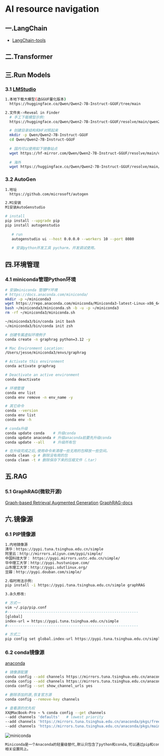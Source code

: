 # AI resource navigation

## 一.LangChain
+ [LangChain-tools](https://python.langchain.com/v0.2/docs/integrations/tools/)

## 二.Transformer

## 三.Run Models
### 3.1 [LMStudio](https://lmstudio.ai/)
```bash
1.本地下载大模型(选GGUF量化版本)
  https://huggingface.co/Qwen/Qwen2-7B-Instruct-GGUF/tree/main

2.文件夹->Reveal in Finder
  # 手工下载模型示例:
  https://huggingface.co/Qwen/Qwen2-7B-Instruct-GGUF/resolve/main/qwen2-7b-instruct-q2_k.gguf

  # 创建目录结构和HF对照起来
  mkdir -p Qwen/Qwen2-7B-Instruct-GGUF
  cd Qwen/Qwen2-7B-Instruct-GGUF
 
  # 国内可以使用如下镜像站点
  wget https://hf-mirror.com/Qwen/Qwen2-7B-Instruct-GGUF/resolve/main/qwen2-7b-instruct-q2_k.gguf
 
  # 海外
  wget https://huggingface.co/Qwen/Qwen2-7B-Instruct-GGUF/resolve/main/qwen2-7b-instruct-q2_k.gguf 
```

### 3.2 AutoGen
```bash
1.地址
  https://github.com/microsoft/autogen

2.M1安装
M1安装AutoGenstudio

# install
pip install --upgrade pip
pip install autogenstudio
   
   # run
   autogenstudio ui --host 0.0.0.0 --workers 10 --port 8080
   
   # 安装python开发工具 pycharm，开发调试使用。
```

## 四.环境管理

### 4.1 miniconda管理Python环境

```bash
# 安装miniconda 管理PY环境
# https://docs.anaconda.com/miniconda/
mkdir -p ~/miniconda3
wget https://repo.anaconda.com/miniconda/Miniconda3-latest-Linux-x86_64.sh -O ~/miniconda3/miniconda.sh
bash ~/miniconda3/miniconda.sh -b -u -p ~/miniconda3
rm -rf ~/miniconda3/miniconda.sh

~/miniconda3/bin/conda init bash
~/miniconda3/bin/conda init zsh

# 创建专属虚拟环境例子
conda create -n graphrag python=3.12 -y

# Mac Environment Location: 
/Users/jesse/miniconda3/envs/graphrag

# Activate this environment
conda activate graphrag

# Deactivate an active environment
conda deactivate

# 环境管理
conda env list
conda env remove -n env_name -y

# 其它命令
conda --version
conda env list
conda env -h

# conda升级
conda update conda    # 升级conda
conda update anaconda # 升级anaconda前要先升级conda
conda update --all    # 升级所有包

# 在升级完成之后,使用命令来清理一些无用的包释放一些空间。
conda clean -p # 删除没有用的包
conda clean -t # 删除保存下来的压缩文件（.tar）
```

## 五.RAG

### 5.1 GraphRAG(微软开源)
[Graph-based Retrieval Augmented Generation](https://github.com/microsoft/graphrag)
[GraphRAG-docs](https://microsoft.github.io/graphrag/)


## 六.镜像源
### 6.1 PIP镜像源
```bash
1.内地镜像源
清华：https://pypi.tuna.tsinghua.edu.cn/simple
阿里云：http://mirrors.aliyun.com/pypi/simple/
中国科技大学： https://pypi.mirrors.ustc.edu.cn/simple/
华中理工大学：http://pypi.hustunique.com/
山东理工大学：http://pypi.sdutlinux.org/ 
豆瓣：http://pypi.douban.com/simple/

2.临时用法示例:
pip install -i https://pypi.tuna.tsinghua.edu.cn/simple graphRAG

3.永久修改:

# 方式一
vim ~/.pip/pip.conf
#------------------------------------------------------------ 
[global]
index-url = https://pypi.tuna.tsinghua.edu.cn/simple
#------------------------------------------------------------ 

# 方式二
pip config set global.index-url https://pypi.tuna.tsinghua.edu.cn/simple
```

### 6.2 conda镜像源
[anaconda](https://mirrors.tuna.tsinghua.edu.cn/help/anaconda/)

```bash
# 镜像源配置
conda config --add channels https://mirrors.tuna.tsinghua.edu.cn/anaconda/pkgs/free/
conda config --add channels https://mirrors.tuna.tsinghua.edu.cn/anaconda/pkgs/main/
conda config --set show_channel_urls yes

# 删除添加的源,恢复官方源
conda config --remove-key channels

# 查看源的优先权
XX@MacBook-Pro ~ % conda config --get channels
--add channels 'defaults'   # lowest priority
--add channels 'https://mirrors.tuna.tsinghua.edu.cn/anaconda/pkgs/free/'
--add channels 'https://mirrors.tuna.tsinghua.edu.cn/anaconda/pkgs/main/'   # highest priority
```


![miniconda](https://mirrors.tuna.tsinghua.edu.cn/anaconda/miniconda/)

```bash
Miniconda是一个Anaconda的轻量级替代,默认只包含了python和conda,可以通过pip和conda来安装所需要的包。
相关设置同上。
```